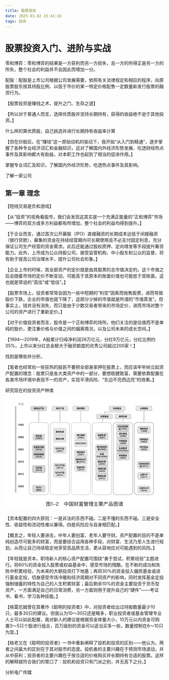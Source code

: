 ```yaml
---
title: 股票投资
date: 2025-01-02 15:41:16
tags: 投资
---
```


# 股票投资入门、进阶与实战

零和博弈：零和博弈的结果是一方获利而另一方损失，且一方的所得正是另一方的所失，整个社会的利益并不会因此而增加一分。

配股：配股是上市公司根据公司发展需要，依照有关法律规定和相应的程序，向原股票股东按其持股比例、以低于市价的某一特定价格配售一定数量新发行股票的融资行为。



【股票投资是赚钱之术，提升之门、生存之道】

【所以对于普通人而言，选择优质股并坚持长期持有，获得的收益绝不逊于其他投资。】

什么样的算优质股，自己挑选并进行长期持有收益率计算

【但在炒股后，在“赚钱”这一原始动机的驱动下，我开始“从入门到精通”，逐步掌握了各种专业经济词汇和金融知识，这对了解国内外经济形势发展、吃透财经热点事件及其影响都大有助益，对本职工作也起到了相当的促进作用。】

掌握专业词汇及知识，了解国内外经济形势，吃透热点事件及其影响。

了解一家公司



## 第一章 理念

【短线交易是负和游戏】

【从“投资”的视角看股市，我们会发现这其实是一个充满正能量的“正和博弈”市场——博弈的双方或多方利益都有所增加，整个社会的利益均得到提升。】

【于企业而言，通过首次公开募股（IPO）直接融资的长期成本远低于间接融资（银行贷款），募集的资金在持续经营期内可长期使用且不必支付固定利息，充分保证公司生产经营的资金需求。此后还能通过股权质押、定向增发等手段提升筹资能力。此外，上市成为公众持股公司，接受监管机构、中小股东和公众的监督，将有助于提高公司治理水平，提升公司社会形象。】

【企业上市的时候，其全部资产的定价就是由其股票的总市值决定的。这个市值之后会随着市场的定价不断变动，可能高于其原本的账面价值也可能低于其账面，这也就是常说的“高估”或“低估”。】

【股票市场上，投资者常常会因为一些中短期的“利空”因素而抛售股票，进而导致股价下跌，企业的市值也就下降了，这部分少掉的市值就是所谓的“市值蒸发”。但事实上，钱并没有消失，而只是由于少数交易者带来的市场定价，进而市场对整个公司的资产进行了重新定价。】

【对于价值投资者而言，股市是一个正和博弈的场所。他们关注的是估值而不是单纯的股价，更注重价格与价值之间的偏离情况，以及公司未来的成长空间。】

【1994—2019年，A股累计归母净利润26万亿元，分红9万亿元，分红比例约35%，上市以来分红总金额大于融资额度的优秀公司超过200家！】

找到是哪些并分析。

【笔者也经常劝一些狂热的股民不要把全部身家押在股票上，而应该牢牢树立起资产配置的理念：股票只是各大类资产中的一部分，要想稳健致富，需要依靠配置在各类市场环境中表现不一的资产，实现平滑风险、“东边不亮西边亮”的效果。】

研究现在的投资资产种类

<img src="%E8%82%A1%E7%A5%A8%E6%8A%95%E8%B5%84/image-20250102154341022.png" alt="image-20250102154341022" style="zoom:50%;" />

【资本配置的四大原则：一是非法的东西不碰。二是不懂的东西不碰。三是安全性、收益性和流动性难以兼得。四是风险应与自身相匹配。】

【概言之，年轻人要进击，中年人要创富，老年人要守财。资产配置的目的不是单纯创造尽可能多的财富，而是要综合运用各种手段，对财富、生活乃至人生进行规划，从而让自己持续稳定地享受高品质生活，更从容地应对可能遇到的风险。】

【年轻就是资本，职场新人的核心资产配置可围绕“勇于尝试，积累经验”主题进行。将60%的资金投入股票或权益基金中，感受市场的残酷，在不断的成功和失败中积累经验，为未来的大额投资打下地基；再将30%的资金投入偏债基金或进行基金定投，切身感受市场冷暖和经济周期对不同资产的影响，同时发挥基金定投强制储蓄的特性为自己的人生积累财富；最后剩余10%的资金主要投资于货币型资产，一方面满足自己的日常消费，另一方面则用于提升自己的“硬件”——考证书、看书，学习各种技能。】

【格雷厄姆曾在其著作《聪明的投资者》中，对投资者给出过持股数量最少10只，最多30只的建议。但我认为10～30只还是略多，职业投资者或基金管理专业人士可以如此配置，我对新人的建议是根据资金体量大小，10万元以内资金可购置3～5只个股进行组合，百万级别的资金可以适当买多一些，数量控制在6～10只为宜。】

【格老又在《聪明的投资者》一书中重新阐释了投机和投资的区别——他认为，两者之间最大的区别在于其对股市的态度。投机者的主要兴趣在于预测市场波动，并从中获利；投资者的主要兴趣在于按合适的价格购买并长期持有合适的股票。这样的解释就符合我们的胃口了：投机和投资只有门派之别，并无高下之分。】

分析电广传媒